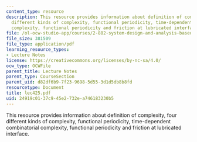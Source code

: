 ```yaml
---
content_type: resource
description: This resource provides information about definition of complexity, four
  different kinds of complexity, functional periodicity, time-dependent combinatorial
  complexity, functional periodicity and friction at lubricated interface.
file: /ol-ocw-studio-app/courses/2-882-system-design-and-analysis-based-on-ad-and-complexity-theories-spring-2005/24919c0137c945e2732ea746183230b5_lec425.pdf
file_size: 381509
file_type: application/pdf
learning_resource_types:
- Lecture Notes
license: https://creativecommons.org/licenses/by-nc-sa/4.0/
ocw_type: OCWFile
parent_title: Lecture Notes
parent_type: CourseSection
parent_uid: d82df6b9-7f23-9698-5d55-3d1d5db8b8fd
resourcetype: Document
title: lec425.pdf
uid: 24919c01-37c9-45e2-732e-a746183230b5
---
```

This resource provides information about definition of complexity, four different kinds of complexity, functional periodicity, time-dependent combinatorial complexity, functional periodicity and friction at lubricated interface.